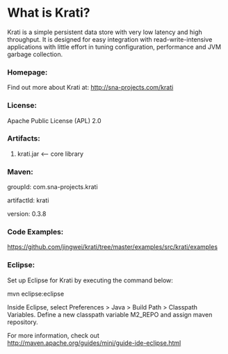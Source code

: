 What is Krati?
=======================

Krati is a simple persistent data store with very low latency and high throughput. It is designed for easy integration with read-write-intensive applications with little effort in tuning configuration, performance and JVM garbage collection.

### Homepage:

Find out more about Krati at: http://sna-projects.com/krati

### License:

Apache Public License (APL) 2.0

### Artifacts:

1. krati.jar <-- core library

### Maven:

groupId: com.sna-projects.krati

artifactId: krati

version: 0.3.8

### Code Examples:

https://github.com/jingwei/krati/tree/master/examples/src/krati/examples

### Eclipse:

Set up Eclipse for Krati by executing the command below:

mvn eclipse:eclipse

Inside Eclipse, select Preferences > Java > Build Path > Classpath Variables. Define a new classpath variable M2_REPO and assign maven repository.

For more information, check out http://maven.apache.org/guides/mini/guide-ide-eclipse.html

